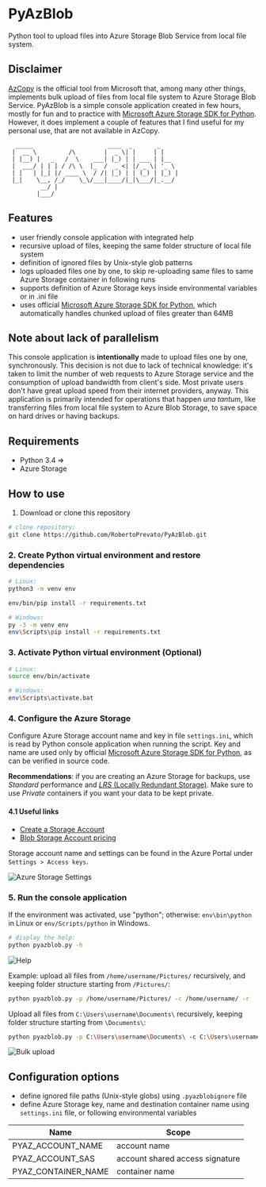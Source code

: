 # PyAzBlob
Python tool to upload files into Azure Storage Blob Service from local file system.

## Disclaimer
[AzCopy](https://docs.microsoft.com/en-us/azure/storage/storage-use-azcopy) is the official tool from Microsoft that, among many other things, implements bulk upload of files from local file system to Azure Storage Blob Service. PyAzBlob is a simple console application created in few hours, mostly for fun and to practice with [Microsoft Azure Storage SDK for Python](https://github.com/Azure/azure-storage-python). However, it does implement a couple of features that I find useful for my personal use, that are not available in AzCopy.

```
  _____                     ____  _       _                
 |  __ \         /\        |  _ \| |     | |               
 | |__) |   _   /  \    ___| |_) | | ___ | |__             
 |  ___/ | | | / /\ \  |_  /  _ <| |/ _ \| '_ \            
 | |   | |_| |/ ____ \  / /| |_) | | (_) | |_) |           
 |_|    \__, /_/    \_\/___|____/|_|\___/|_.__/            
         __/ |                                             
        |___/                                              
```

## Features
* user friendly console application with integrated help
* recursive upload of files, keeping the same folder structure of local file system
* definition of ignored files by Unix-style glob patterns
* logs uploaded files one by one, to skip re-uploading same files to same Azure Storage container in following runs
* supports definition of Azure Storage keys inside environmental variables or in .ini file
* uses official [Microsoft Azure Storage SDK for Python](https://github.com/Azure/azure-storage-python), which automatically handles chunked upload of files greater than 64MB

## Note about lack of parallelism
This console application is **intentionally** made to upload files one by one, synchronously. This decision is not due to lack of technical knowledge: it's taken to limit the number of web requests to Azure Storage service and the consumption of upload bandwidth from client's side. Most private users don't have great upload speed from their internet providers, anyway. This application is primarily intended for operations that happen _una tantum_, like transferring files from local file system to Azure Blob Storage, to save space on hard drives or having backups.

## Requirements
* Python 3.4 =>
* Azure Storage

## How to use
1. Download or clone this repository
```bash
# clone repository:
git clone https://github.com/RobertoPrevato/PyAzBlob.git
```

### 2. Create Python virtual environment and restore dependencies

```bash
# Linux:
python3 -m venv env

env/bin/pip install -r requirements.txt
```

```bash
# Windows:
py -3 -m venv env
env\Scripts\pip install -r requirements.txt
```

### 3. Activate Python virtual environment (Optional)

```bash
# Linux:
source env/bin/activate
```

```bash
# Windows:
env\Scripts\activate.bat
```

### 4. Configure the Azure Storage

Configure Azure Storage account name and key in file `settings.ini`, which is read by Python console application when running the script. Key and name are used only by official [Microsoft Azure Storage SDK for Python](https://github.com/Azure/azure-storage-python), as can be verified in source code.

**Recommendations**: if you are creating an Azure Storage for backups, use _Standard_ performance and [_LRS_ (Locally Redundant Storage)](https://docs.microsoft.com/en-us/azure/storage/storage-redundancy#locally-redundant-storage). Make sure to use *Private* containers if you want your data to be kept private.

#### 4.1 Useful links
* [Create a Storage Account](https://docs.microsoft.com/en-us/azure/storage/storage-create-storage-account)
* [Blob Storage Account pricing](https://azure.microsoft.com/en-us/pricing/details/storage/blobs/)

Storage account name and settings can be found in the Azure Portal under `Settings > Access keys`.

![Azure Storage Settings](https://gist.githubusercontent.com/RobertoPrevato/9ff1fc2fe8acf15bbbe6094a836697f8/raw/0558d5bbf903e1991f69befb39e9e078f446c50e/azure-storage.jpg)

### 5. Run the console application

If the environment was activated, use "python"; otherwise: `env\bin\python` in Linux or `env/Scripts/python` in Windows.

```bash
# display the help:
python pyazblob.py -h
```

![Help](https://gist.githubusercontent.com/RobertoPrevato/9ff1fc2fe8acf15bbbe6094a836697f8/raw/884083366a9ec2cab55421d9d9392485e1e9faf2/pyazblob-help.png)

Example: upload all files from `/home/username/Pictures/` recursively, and keeping folder structure starting from `/Pictures/`:

```bash
python pyazblob.py -p /home/username/Pictures/ -c /home/username/ -r
```

Upload all files from `C:\Users\username\Documents\` recursively, keeping folder structure starting from `\Documents\`:
```bash
python pyazblob.py -p C:\Users\username\Documents\ -c C:\Users\username\
```

![Bulk upload](https://gist.githubusercontent.com/RobertoPrevato/9ff1fc2fe8acf15bbbe6094a836697f8/raw/0558d5bbf903e1991f69befb39e9e078f446c50e/pyaz-upload.jpg)

## Configuration options
* define ignored file paths (Unix-style globs) using `.pyazblobignore` file
* define Azure Storage key, name and destination container name using `settings.ini` file, or following environmental variables

| Name                | Scope                              |
|---------------------|------------------------------------|
| PYAZ_ACCOUNT_NAME   | account name                       |
| PYAZ_ACCOUNT_SAS    | account shared access signature    |
| PYAZ_CONTAINER_NAME | container name                     |
